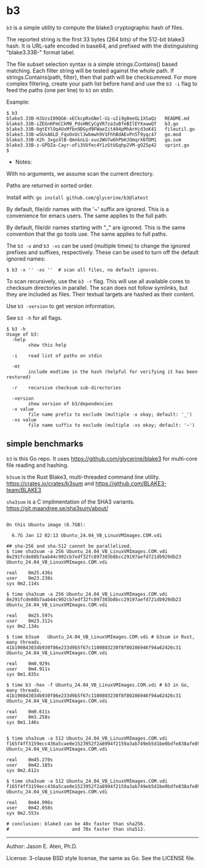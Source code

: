 b3
==

`b3` is a simple utility to compute the blake3 cryptographic
hash of files. 

The reported string is the first 33 bytes (264 bits) of 
the 512-bit blake3 hash. It is URL-safe encoded in base64, 
and prefixed with the distinguishing "blake3.33B-" format label.

The file subset selection syntax is a simple strings.Contains()
based matching. Each filter string will be tested against
the whole path. If strings.Contains(path, filter), then that
path will be checksummed. For more complex
filtering, create your path list before hand and 
use the `b3 -i` flag to feed the paths (one per line)
to `b3` on stdin.

Example:

~~~
$ b3
blake3.33B-HJUzsI89QG6-xECkcpRxGNel-Ui-uIi9g8eeGL1XSaQz   README.md
blake3.33B-iZEGnHFmCCkM0_PdsHNCyCgVR7za3uBfeBIlEYXxwwQf   b3.go
blake3.33B-0qtEYlOq4UxMfbn9DGyd9FWaeIitA94pMhArHjd3oK41   fileutil.go
blake3.33B-w5UsA6LD_FqoOxUcl3wbmwh9V1FhhBdAEvPn5T9yqc47   go.mod
blake3.33B-X2h_3xgz4lB-QmnknLG-xuv2WU7w6hPbHJOmqrX6TDM1   go.sum
blake3.33B-z-GPDZa-Cayr-oFi3VUfec4Y1zGtUGqhp2VM-gO2Sp42   vprint.go
$
~~~

* Notes:

With no arguments, we assume scan the current directory.

Paths are returned in sorted order.

Install with: `go install github.com/glycerine/b3@latest`

By default, file/dir names with the '~' suffix are ignored.
This is a convenience for emacs users. The same applies to
the full path.

By default, file/dir names starting with "_" are ignored. This is the same
convention that the go tools use. The same applies to full paths.

The `b3 -x` and `b3 -xs` can be used (multiple times) to change the ignored
prefixes and suffixes, respectively. These can be used to turn off the
default ignored names:

~~~
$ b3 -x '' -xs ''  # scan all files, no default ignores.
~~~

To scan recursively, use the `b3 -r` flag. This will use
all available cores to checksum directories in parallel.
The scan does not follow symlinks, but they are included
as files. Their textual targets are hashed as their content.


Use `b3 -version` to get version information.

See `b3 -h` for all flags.
~~~
$ b3 -h
Usage of b3:
  -help
    	show this help
        
  -i	read list of paths on stdin
  
  -mt
    	include modtime in the hash (helpful for verifying it has been restored)
  
  -r	recursive checksum sub-directories
  
  -version
    	show version of b3/dependencies
  -x value
    	file name prefix to exclude (multiple -x okay; default: '_')
  -xs value
    	file name suffix to exclude (multiple -xs okay; default: '~')
~~~

simple benchmarks
----------
`b3` is this Go repo. It uses https://github.com/glycerine/blake3 for multi-core file reading and hashing.

`b3sum` is the Rust Blake3, multi-threaded command line utility. https://crates.io/crates/b3sum and  https://github.com/BLAKE3-team/BLAKE3

`sha3sum` is a C implimentation of the SHA3 variants. https://git.maandree.se/sha3sum/about/

~~~

On this Ubuntu image (6.7GB):

  6.7G Jan 12 02:13 Ubuntu_24.04_VB_LinuxVMImages.COM.vdi

## sha-256 and sha-512 cannot be parallelized.
$ time sha3sum -a 256 Ubuntu_24.04_VB_LinuxVMImages.COM.vdi 
8e291fcde88b7aab44c902cb7edf32fc897303b8bcc29197aefd721db929db23  Ubuntu_24.04_VB_LinuxVMImages.COM.vdi

real	0m25.436s
user	0m23.238s
sys	0m2.114s

$ time sha3sum -a 256 Ubuntu_24.04_VB_LinuxVMImages.COM.vdi 
8e291fcde88b7aab44c902cb7edf32fc897303b8bcc29197aefd721db929db23  Ubuntu_24.04_VB_LinuxVMImages.COM.vdi

real	0m25.597s
user	0m23.312s
sys	0m2.134s

$ time b3sum   Ubuntu_24.04_VB_LinuxVMImages.COM.vdi # b3sum in Rust, many threads.
41b19084303db930f86e233d9b5f67c1100803230f8f80286946f94a62426c31  Ubuntu_24.04_VB_LinuxVMImages.COM.vdi

real	0m0.929s
user	0m4.911s
sys	0m1.835s

$ time b3 -hex -f Ubuntu_24.04_VB_LinuxVMImages.COM.vdi # b3 in Go, many threads.
41b19084303db930f86e233d9b5f67c1100803230f8f80286946f94a62426c31   Ubuntu_24.04_VB_LinuxVMImages.COM.vdi

real	0m0.611s
user	0m3.258s
sys	0m1.146s


$ time sha3sum -a 512 Ubuntu_24.04_VB_LinuxVMImages.COM.vdi 
f165f4ff3159ecc436a5cae0e1523952f2a8994f2159a3ab749eb5d1be0bdfe838afe89c7a9bff142cbe18413504671cac4aa1139fbca28c13b3490d960028c8  Ubuntu_24.04_VB_LinuxVMImages.COM.vdi

real	0m45.270s
user	0m42.185s
sys	0m2.612s

$ time sha3sum -a 512 Ubuntu_24.04_VB_LinuxVMImages.COM.vdi 
f165f4ff3159ecc436a5cae0e1523952f2a8994f2159a3ab749eb5d1be0bdfe838afe89c7a9bff142cbe18413504671cac4aa1139fbca28c13b3490d960028c8  Ubuntu_24.04_VB_LinuxVMImages.COM.vdi

real	0m44.996s
user	0m42.058s
sys	0m2.553s

# conclusion: blake3 can be 40x faster than sha256.
#                       and 70x faster than sha512.
~~~


-----
Author: Jason E. Aten, Ph.D.

License: 3-clause BSD style license, the same as Go. See the LICENSE file.

